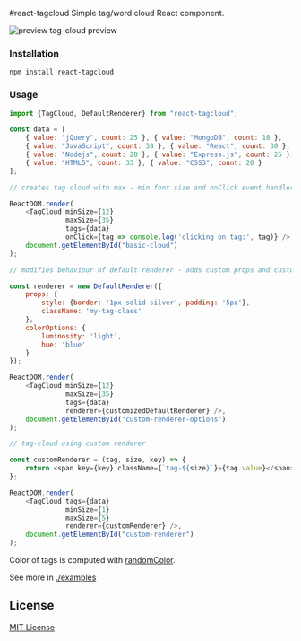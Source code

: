 #react-tagcloud
Simple tag/word cloud React component.

![preview tag-cloud preview](http://s27.postimg.org/ki0u7pe83/preview.png)

### Installation

```
npm install react-tagcloud
```

### Usage


```javascript
import {TagCloud, DefaultRenderer} from "react-tagcloud";

const data = [
    { value: "jQuery", count: 25 }, { value: "MongoDB", count: 18 },
    { value: "JavaScript", count: 38 }, { value: "React", count: 30 },
    { value: "Nodejs", count: 28 }, { value: "Express.js", count: 25 },
    { value: "HTML5", count: 33 }, { value: "CSS3", count: 20 }
];

// creates tag cloud with max - min font size and onClick event handler

ReactDOM.render(
    <TagCloud minSize={12}
              maxSize={35}
              tags={data}
              onClick={tag => console.log('clicking on tag:', tag)} />,
    document.getElementById("basic-cloud")
);

// modifies behaviour of default renderer - adds custom props and custom color options

const renderer = new DefaultRenderer({
    props: {
        style: {border: '1px solid silver', padding: '5px'},
        className: 'my-tag-class'
    },
    colorOptions: {
        luminosity: 'light',
        hue: 'blue'
    }
});

ReactDOM.render(
    <TagCloud minSize={12}
              maxSize={35}
              tags={data}
              renderer={customizedDefaultRenderer} />,
    document.getElementById("custom-renderer-options")
);

// tag-cloud using custom renderer

const customRenderer = (tag, size, key) => {
    return <span key={key} className={`tag-${size}`}>{tag.value}</span>;
};

ReactDOM.render(
    <TagCloud tags={data}
              minSize={1}
              maxSize={5}
              renderer={customRenderer} />,
    document.getElementById("custom-renderer")
);
```

Color of tags is computed with [randomColor](https://github.com/davidmerfield/randomColor).

See more in [./examples](https://github.com/madox2/react-tagcloud/tree/master/examples)

## License

[MIT License](https://github.com/madox2/react-tagcloud/blob/master/LICENSE)

